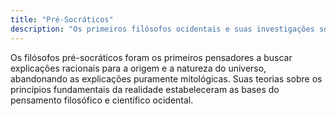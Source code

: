 ```yaml
---
title: "Pré-Socráticos"
description: "Os primeiros filósofos ocidentais e suas investigações sobre a natureza"
---
```


Os filósofos pré-socráticos foram os primeiros pensadores a buscar explicações racionais para a origem e a natureza do universo, abandonando as explicações puramente mitológicas. Suas teorias sobre os princípios fundamentais da realidade estabeleceram as bases do pensamento filosófico e científico ocidental.
